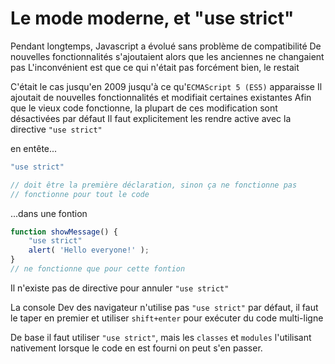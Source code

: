 # Le mode moderne, et "use strict"

Pendant longtemps, Javascript a évolué sans problème de compatibilité
De nouvelles fonctionnalités s'ajoutaient alors que les anciennes ne changaient pas
L'inconvénient est que ce qui n'était pas forcément bien, le restait

C'était le cas jusqu'en 2009 jusqu'à ce qu'`ECMAScript 5 (ES5)` apparaisse
Il ajoutait de nouvelles fonctionnalités et modifiait certaines existantes
Afin que le vieux code fonctionne, la plupart de ces modification sont désactivées par défaut
Il faut explicitement les rendre active avec la directive `"use strict"` 

en entête...

```js
"use strict"

// doit être la première déclaration, sinon ça ne fonctionne pas
// fonctionne pour tout le code
```

...dans une fontion

```js
function showMessage() {
    "use strict"  
    alert( 'Hello everyone!' );
}
// ne fonctionne que pour cette fontion
```

Il n'existe pas de directive pour annuler `"use strict"`

La console Dev des navigateur n'utilise pas `"use strict"` par défaut, il faut le taper en premier et utiliser `shift+enter` pour exécuter du code multi-ligne

De base il faut utiliser `"use strict"`, mais les `classes` et `modules` l'utilisant nativement lorsque le code en est fourni on peut s'en passer.
